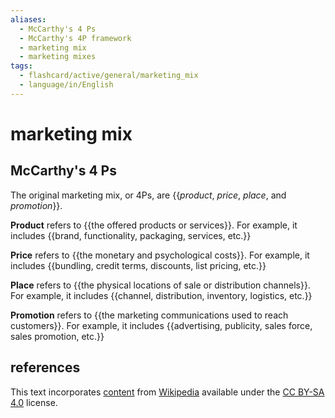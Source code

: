 ```yaml
---
aliases:
  - McCarthy's 4 Ps
  - McCarthy's 4P framework
  - marketing mix
  - marketing mixes
tags:
  - flashcard/active/general/marketing_mix
  - language/in/English
---
```


# marketing mix

## McCarthy's 4 Ps

The original marketing mix, or 4Ps, are {{_product_, _price_, _place_, and _promotion_}}. <!--SR:!2025-03-07,209,330-->

__Product__ refers to {{the offered products or services}}. For example, it includes {{brand, functionality, packaging, services, etc.}} <!--SR:!2025-06-02,277,330!2024-09-09,28,290-->

__Price__ refers to {{the monetary and psychological costs}}. For example, it includes {{bundling, credit terms, discounts, list pricing, etc.}} <!--SR:!2024-12-07,124,290!2025-04-15,222,310-->

__Place__ refers to {{the physical locations of sale or distribution channels}}. For example, it includes {{channel, distribution, inventory, logistics, etc.}} <!--SR:!2025-02-02,170,310!2024-09-29,75,270-->

__Promotion__ refers to {{the marketing communications used to reach customers}}. For example, it includes {{advertising, publicity, sales force, sales promotion, etc.}} <!--SR:!2025-03-01,190,310!2024-12-18,130,290-->

## references

This text incorporates [content](https://en.wikipedia.org/wiki/marketing_mix) from [Wikipedia](Wikipedia.md) available under the [CC BY-SA 4.0](https://creativecommons.org/licenses/by-sa/4.0/) license.
